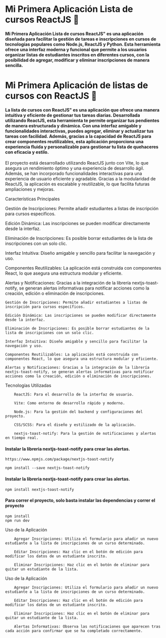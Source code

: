 
# Mi Primera Aplicación Lista de cursos ReactJS 🚀

#### Mi Primera Aplicación Lista de cursos ReactJS" es una aplicación diseñada para facilitar la gestión de tareas e inscripciones en cursos de tecnologías populares como Node.js, ReactJS y Python. Esta herramienta ofrece una interfaz moderna y funcional que permite a los usuarios organizar listas de estudiantes inscritos en diferentes cursos, con la posibilidad de agregar, modificar y eliminar inscripciones de manera sencilla.

# Mi Primera Aplicación de listas de cursos con ReactJS 🚀

#### La lista de cursos con ReactJS" es una aplicación que ofrece una manera intuitiva y eficiente de gestionar tus tareas diarias. Desarrollada utilizando ReactJS, esta herramienta te permite organizar tus pendientes de manera estructurada y dinámica. Con una interfaz amigable y funcionalidades interactivas, puedes agregar, eliminar y actualizar tus tareas con facilidad. Además, gracias a la capacidad de ReactJS para crear componentes reutilizables, esta aplicación proporciona una experiencia fluida y personalizable para gestionar tu lista de quehaceres con eficacia y estilo.


El proyecto está desarrollado utilizando ReactJS junto con Vite, lo que asegura un rendimiento óptimo y una experiencia de desarrollo ágil. Además, se han incorporado funcionalidades interactivas para una experiencia de usuario eficiente y agradable. Gracias a la modularidad de ReactJS, la aplicación es escalable y reutilizable, lo que facilita futuras ampliaciones y mejoras.

Características Principales

Gestión de Inscripciones: Permite añadir estudiantes a listas de inscripción para cursos específicos.

Edición Dinámica: Las inscripciones se pueden modificar directamente desde la interfaz.

Eliminación de Inscripciones: Es posible borrar estudiantes de la lista de inscripciones con un solo clic.

Interfaz Intuitiva: Diseño amigable y sencillo para facilitar la navegación y uso.

Componentes Reutilizables: La aplicación está construida con componentes React, lo que asegura una estructura modular y eficiente.

Alertas y Notificaciones: Gracias a la integración de la librería nextjs-toast-notify, se generan alertas informativas para notificar acciones como la creación, edición o eliminación de inscripciones.

    Gestión de Inscripciones: Permite añadir estudiantes a listas de inscripción para cursos específicos.
    
    Edición Dinámica: Las inscripciones se pueden modificar directamente desde la interfaz.
    
    Eliminación de Inscripciones: Es posible borrar estudiantes de la lista de inscripciones con un solo clic.
    
    Interfaz Intuitiva: Diseño amigable y sencillo para facilitar la navegación y uso.
    
    Componentes Reutilizables: La aplicación está construida con componentes React, lo que asegura una estructura modular y eficiente.
    
    Alertas y Notificaciones: Gracias a la integración de la librería nextjs-toast-notify, se generan alertas informativas para notificar acciones como la creación, edición o eliminación de inscripciones.


Tecnologías Utilizadas

        ReactJS: Para el desarrollo de la interfaz de usuario.

        Vite: Como entorno de desarrollo rápido y moderno.

        Node.js: Para la gestión del backend y configuraciones del proyecto.

        CSS/SCSS: Para el diseño y estilizado de la aplicación.

        nextjs-toast-notify: Para la gestión de notificaciones y alertas en tiempo real.

#### Instalar la libreria nextjs-toast-notify para crear las alertas.
    https://www.npmjs.com/package/nextjs-toast-notify

    npm install --save nextjs-toast-notify

#### Instalar la libreria nextjs-toast-notify para crear las alertas.

    npm install nextjs-toast-notify

#### Para correr el proyecto, solo basta instalar las dependencias y correr el proyecto

    npm install
    npm run dev

Uso de la Aplicación

        Agregar Inscripciones: Utiliza el formulario para añadir un nuevo estudiante a la lista de inscripciones de un curso determinado.

        Editar Inscripciones: Haz clic en el botón de edición para modificar los datos de un estudiante inscrito.

        Eliminar Inscripciones: Haz clic en el botón de eliminar para quitar un estudiante de la lista.



Uso de la Aplicación

        Agregar Inscripciones: Utiliza el formulario para añadir un nuevo estudiante a la lista de inscripciones de un curso determinado.

        Editar Inscripciones: Haz clic en el botón de edición para modificar los datos de un estudiante inscrito.

        Eliminar Inscripciones: Haz clic en el botón de eliminar para quitar un estudiante de la lista.

        Alertas Informativas: Observa las notificaciones que aparecen tras cada acción para confirmar que se ha completado correctamente.
